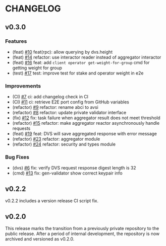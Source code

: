 # CHANGELOG

## v0.3.0

### Features

- (feat) [#10](https://github.com/0xPellNetwork/pelldvs/pull/10) feat(rpc): allow querying by dvs.height
- (feat) [#14](https://github.com/0xPellNetwork/pelldvs/pull/14) refactor: use interactor reader instead of aggregator interactor
- (feat) [#16](https://github.com/0xPellNetwork/pelldvs/pull/16) feat: add `client operator get-weight-for-group` cmd for getting weight for group
- (test) [#17](https://github.com/0xPellNetwork/pelldvs/pull/17) test: improve test for stake and operator weight in e2e

### Improvements

- (CI) [#7](https://github.com/0xPellNetwork/pelldvs/pull/7) ci: add changelog check in CI  
- (CI) [#11](https://github.com/0xPellNetwork/pelldvs/pull/11) ci: retrieve E2E port config from GitHub variables  
- (refactor) [#9](https://github.com/0xPellNetwork/pelldvs/pull/9) refactor: rename abci to avsi  
- (refactor) [#8](https://github.com/0xPellNetwork/pelldvs/pull/8) refactor: update private validator interface
- (fix) [#12](https://github.com/0xPellNetwork/pelldvs/pull/12) fix: task failure when aggregator result does not meet threshold
- (refactor) [#15](https://github.com/0xPellNetwork/pelldvs/pull/15) refactor: make aggregator reactor asynchronously handle requests
- (feat) [#19](https://github.com/0xPellNetwork/pelldvs/pull/19) feat: DVS will save aggregated response with error message
- (refactor) [#23](https://github.com/0xPellNetwork/pelldvs/pull/23) refactor: aggregator module
- (refactor) [#24](https://github.com/0xPellNetwork/pelldvs/pull/24) refactor: security and types module

### Bug Fixes

- (dvs) [#6](https://github.com/0xPellNetwork/pelldvs/pull/6) fix: verify DVS request response digest length is 32
- (cmd) [#13](https://github.com/0xPellNetwork/pelldvs/pull/13) fix: gen-validator show correct keypair info

## v0.2.2

v0.2.2 includes a version release CI script fix.  

## v0.2.0

This release marks the transition from a previously private repository to the public release. After a period of internal development, the repository is now archived and versioned as v0.2.0.
